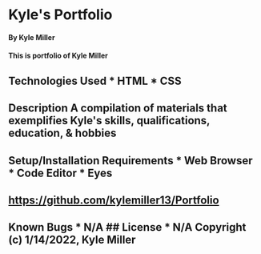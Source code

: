 # Kyle's Portfolio  
#### By Kyle Miller  
#### This is portfolio of Kyle Miller   
## Technologies Used  * HTML * CSS  
## Description  A compilation of materials that exemplifies Kyle's skills, qualifications, education, & hobbies   
## Setup/Installation Requirements  * Web Browser * Code Editor * Eyes 
## https://github.com/kylemiller13/Portfolio   
## Known Bugs  * N/A  ## License  * N/A Copyright (c) 1/14/2022, Kyle Miller
